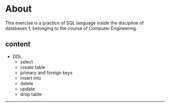 # About

This exercise is a practice of SQL language inside the discipline of databases 1, belonging to the course of Computer Engineering.

## content

- DDL
  - select
  - create table
  - primary and foreign keys
  - insert into
  - delete
  - update
  - drop table

---
